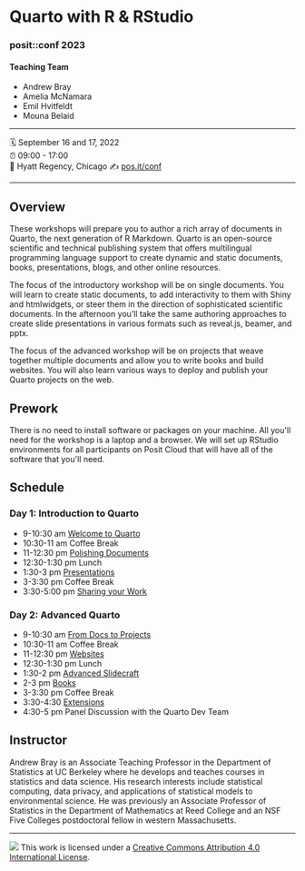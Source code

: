 Quarto with R & RStudio
================

### posit::conf 2023

#### Teaching Team

- Andrew Bray
- Amelia McNamara
- Emil Hvitfeldt
- Mouna Belaid

-----

:spiral_calendar: September 16 and 17, 2022  
:alarm_clock:     09:00 - 17:00  
:hotel:           Hyatt Regency, Chicago
:writing_hand:    [pos.it/conf](http://pos.it/conf)

-----

## Overview

These workshops will prepare you to author a rich array of documents in Quarto, the next generation of R Markdown. Quarto is an open-source scientific and technical publishing system that offers multilingual programming language support to create dynamic and static documents, books, presentations, blogs, and other online resources.

The focus of the introductory workshop will be on single documents. You will learn to create static documents, to add interactivity to them with Shiny and htmlwidgets, or steer them in the direction of sophisticated scientific documents. In the afternoon you’ll take the same authoring approaches to create slide presentations in various formats such as reveal.js, beamer, and pptx.

The focus of the advanced workshop will be on projects that weave together multiple documents and allow you to write books and build websites. You will also learn various ways to deploy and publish your Quarto projects on the web.

## Prework

There is no need to install software or packages on your machine. All you'll need for the workshop is a laptop and a browser. We will set up RStudio environments for all participants on Posit Cloud that will have all of the software that you'll need.

## Schedule

### Day 1: Introduction to Quarto

-   9-10:30 am [Welcome to Quarto](materials/1-single-docs/1-welcome-to-quarto)
-   10:30-11 am Coffee Break
-   11-12:30 pm [Polishing Documents](materials/1-single-docs/2-polishing-docs)
-   12:30-1:30 pm Lunch
-   1:30-3 pm [Presentations](materials/1-single-docs/3-presentations)
-   3-3:30 pm Coffee Break
-   3:30-5:00 pm [Sharing your Work](materials/1-single-docs/4-sharing-your-work)

### Day 2: Advanced Quarto

-   9-10:30 am [From Docs to Projects](materials/2-projects/1-docs-to-projects)
-   10:30-11 am Coffee Break
-   11-12:30 pm [Websites](materials/2-projects/2-websites)
-   12:30-1:30 pm Lunch
-   1:30-2 pm [Advanced Slidecraft](materials/2-projects/3-slidecraft)
-   2-3 pm [Books](materials/2-projects/4-books)
-   3-3:30 pm Coffee Break
-   3:30-4:30 [Extensions](materials/2-projects/5-extensions)
-   4:30-5 pm Panel Discussion with the Quarto Dev Team

## Instructor

Andrew Bray is an Associate Teaching Professor in the Department of Statistics at UC Berkeley where he develops and teaches courses in statistics and data science. His research interests include statistical computing, data privacy, and applications of statistical models to environmental science. He was previously an Associate Professor of Statistics in the Department of Mathematics at Reed College and an NSF Five Colleges postdoctoral fellow in western Massachusetts.

-----

![](https://i.creativecommons.org/l/by/4.0/88x31.png) This work is
licensed under a [Creative Commons Attribution 4.0 International
License](https://creativecommons.org/licenses/by/4.0/).
